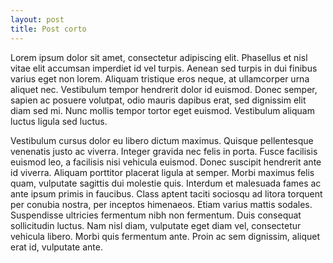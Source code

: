 ```yaml
---
layout: post
title: Post corto
---
```

Lorem ipsum dolor sit amet, consectetur adipiscing elit. Phasellus et nisl vitae elit accumsan imperdiet id vel turpis. Aenean sed turpis in dui finibus varius eget non lorem. Aliquam tristique eros neque, at ullamcorper urna aliquet nec. Vestibulum tempor hendrerit dolor id euismod. Donec semper, sapien ac posuere volutpat, odio mauris dapibus erat, sed dignissim elit diam sed mi. Nunc mollis tempor tortor eget euismod. Vestibulum aliquam luctus ligula sed luctus.

Vestibulum cursus dolor eu libero dictum maximus. Quisque pellentesque venenatis justo ac viverra. Integer gravida nec felis in porta. Fusce facilisis euismod leo, a facilisis nisi vehicula euismod. Donec suscipit hendrerit ante id viverra. Aliquam porttitor placerat ligula at semper. Morbi maximus felis quam, vulputate sagittis dui molestie quis. Interdum et malesuada fames ac ante ipsum primis in faucibus. Class aptent taciti sociosqu ad litora torquent per conubia nostra, per inceptos himenaeos. Etiam varius mattis sodales. Suspendisse ultricies fermentum nibh non fermentum. Duis consequat sollicitudin luctus. Nam nisl diam, vulputate eget diam vel, consectetur vehicula libero. Morbi quis fermentum ante. Proin ac sem dignissim, aliquet erat id, vulputate ante.

